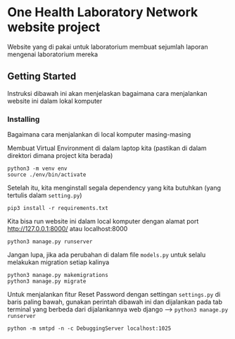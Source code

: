 # One Health Laboratory Network website project

Website yang di pakai untuk laboratorium membuat sejumlah laporan mengenai laboratorium mereka

## Getting Started

Instruksi dibawah ini akan menjelaskan bagaimana cara menjalankan website ini dalam lokal komputer


### Installing

Bagaimana cara menjalankan di local komputer masing-masing

Membuat Virtual Environment di dalam laptop kita (pastikan di dalam direktori dimana project kita berada)

```
python3 -m venv env
source ./env/bin/activate 
```

Setelah itu, kita menginstall segala dependency yang kita butuhkan (yang tertulis dalam `setting.py`)

```
pip3 install -r requirements.txt
```

Kita bisa run website ini dalam local komputer dengan alamat port http://127.0.0.1:8000/ atau localhost:8000

```
python3 manage.py runserver
```

Jangan lupa, jika ada perubahan di dalam file `models.py` untuk selalu melakukan migration setiap kalinya

```
python3 manage.py makemigrations
python3 manage.py migrate
```
Untuk menjalankan fitur Reset Password dengan settingan `settings.py` di baris paling bawah, gunakan perintah dibawah ini dan dijalankan pada tab terminal yang berbeda dari dijalankannya web django --> `python3 manage.py runserver`

```
python -m smtpd -n -c DebuggingServer localhost:1025
```